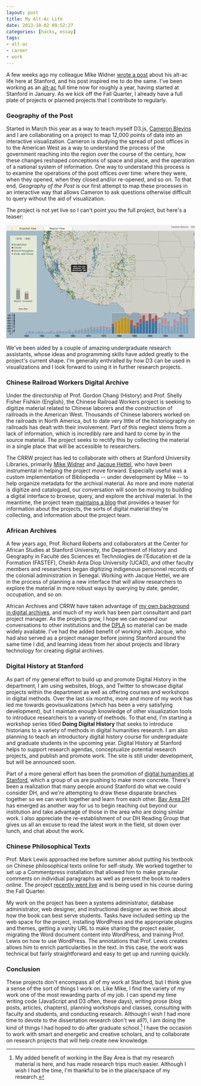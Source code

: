 ```yaml
---
layout: post
title: My Alt-Ac Life
date: 2013-10-02 09:52:27
categories: [hacks, essay]
tags:
- alt-ac
- career
- work
---
```

A few weeks ago my colleague Mike Widner [wrote a post](https://people.stanford.edu/widner/content/alt-ac-notes-building-towards-fall-and-winter-quarters) about his alt-ac life here at Stanford, and his post inspired me to do the same. I've been working as an [alt-ac](http://mediacommons.futureofthebook.org/alt-ac/) full time now for roughly a year, having started at Stanford in January. As we kick off the Fall Quarter, I already have a full plate of projects or planned projects that I contribute to regularly.

### Geography of the Post

Started in March this year as a way to teach myself D3.js, [Cameron Blevins](http://www.cameronblevins.org) and I are collaborating on a project to map 12,000 points of data into an interactive visualization. Cameron is studying the spread of post offices in to the American West as a way to understand the process of the government reaching into the region over the course of the century, how these changes reshaped conceptions of space and place, and the operation of a national system of information. One way to understand this process is to examine the operations of the post offices over time: where they were, when they opened, when they closed and/or re-opened, and so on. To that end, *Geography of the Post* is our first attempt to map these processes in an interactive way that allows Cameron to ask questions otherwise difficult to query without the aid of visualization. 

The project is not yet live so I can't point you the full project, but here's a teaser:

![Geography of the Post](/assets/images/post.png "Geography of the Post")

We've been aided by a couple of amazing undergraduate research assistants, whose ideas and programming skills have added greatly to the project's current shape. I'm generally enthralled by how D3 can be used in visualizations and I look forward to using it in further research projects. 

### Chinese Railroad Workers Digital Archive

Under the directorship of Prof. Gordon Chang (History) and Prof. Shelly Fisher Fishkin (English), the Chinese Railroad Workers project is seeking to digitize material related to Chinese laborers and the construction of railroads in the American West. Thousands of Chinese laborers worked on the railroads in North America, but to date very little of the historiography on railroads has dealt with their involvement. Part of this neglect stems from a lack of information, which is incredibly rare and hard to come by in the source material. The project seeks to rectify this by collecting the material in a single place that will be accessible to researchers.

The CRRW project has led to collaborate with others at Stanford University Libraries, primarily [Mike Widner](https://people.stanford.edu/widner/) and [Jacque Hettel](http://www.jacquelinehettel.com), who have been instrumental in helping the project move forward. Especially useful was a custom implementation of Bibliopedia -- under development by Mike -- to help organize metadata for the archival material. As more and more material is digitize and catalogued, our conversation will soon be moving to building a digital interface to browse, query, and explore the archival material. In the meantime, the project team [maintains a blog](http://www.stanford.edu/group/chineserailroad/cgi-bin/wordpress/) that provides a teaser for information about the projects, the sorts of digital material they're collecting, and information about the project team. 

### African Archives

A few years ago, Prof. Richard Roberts and collaborators at the Center for African Studies at Stanford University, the Department of History and Geography in Faculté des Sciences et Technologies de l'Education et de la Formation (FASTEF), Cheikh Anta Diop University (UCAD), and other faculty members and researchers began digitizing indigenous personnel records of the colonial administration in Senegal. Working with Jacque Hettel, we are in the process of planning a new interface that will allow researchers to explore the material in more robust ways by querying by date, gender, occupation, and so on. 

African Archives and CRRW have taken advantage of [my own background in digital archives](http://codyarchive.org), and much of my work has been part consultant and part project manager. As the projects grow, I hope we can expand our conversations to other institutions and the [DPLA](http://dp.la/) so material can be made widely available. I've had the added benefit of working with Jacque, who had also served as a project manager before joining Stanford around the same time I did, and learning ideas from her about projects and library technology for creating digital archives.

### Digital History at Stanford

As part of my general effort to build up and promote Digital History in the department, I am using websites, blogs, and Twitter to showcase digital projects within the department as well as offering courses and workshops in digital methods. Over the last six months, more and more of my work has led me towards geovisualizations (which has been a very satisfying development), but I maintain enough knowledge of other visualization tools to introduce researchers to a variety of methods. To that end, I'm starting a workshop series titled **Doing Digital History** that seeks to introduce historians to a variety of methods in digital humanities research. I am also planning to teach an introductory digital history course for undergraduate and graduate students in the upcoming year. Digital History at Stanford helps to support research agendas, conceptualize potential research projects, and publish and promote work. The site is still under development, but will be announced soon.

Part of a more general effort has been the promotion of [digital humanities at Stanford](http://digitalhumanities.stanford.edu), which a group of us are pushing to make more concrete. There's been a realization that many people around Stanford do what we could consider DH, and we're attempting to draw these disparate branches together so we can work together and learn from each other. [Bay Area DH](http://sfbay-dh.org) has emerged as another way for us to begin reaching out beyond our institution and take advantage of those in the area who are doing similar work. I also appreciate the re-establishment of our DH Reading Group that gives us all an excuse to read the latest work in the field, sit down over lunch, and chat about the work. 

### Chinese Philosophical Texts

Prof. Mark Lewis approached me before summer about putting his textbook on Chinese philosophical texts online for self-study. We worked together to set up a Commentpress installation that allowed him to make granular comments on individual paragraphs as well as present the book to readers online. The project [recently went live](http://chinesetexts.stanford.edu) and is being used in his course during the Fall Quarter. 

My work on the project has been a systems administrator, database administrator, web designer, and instructional designer as we think about how the book can best serve students. Tasks have included setting up the web space for the project, installing WordPress and the appropriate plugins and themes, getting a vanity URL to make sharing the project easier, migrating the Word document content into WordPress, and training Prof. Lewis on how to use WordPress. The annotations that Prof. Lewis creates allows him to enrich particularities in the text. In this case, the work was technical but fairly straightforward and easy to get up and running quickly. 

### Conclusion

These projects don't encompass all of my work at Stanford, but I think give a sense of the sort of things I work on. Like Mike, I find the variety of my work one of the most rewarding parts of my job. I can spend my time writing code (JavaScript and D3 often, these days), writing prose (blog posts, articles, chapters), planning workshops and classes, consulting with faculty and students, and conducting research. Although I wish I had more time to devote to the dissertation research (don't we all?), I am doing the kind of things I had hoped to do after graduate school.[^1] I have the occasion to work with smart and energetic and creative scholars, and to collaborate on research projects that will help create new knowledge. 

[^1]: My added benefit of working in the Bay Area is that my research material is here, and has made research trips much easier. Although I wish I had the time, I'm thankful to be in the place/space of my research.

